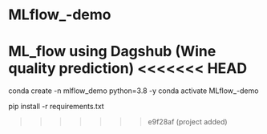 # MLflow_-demo
ML_flow using Dagshub (Wine quality prediction)
<<<<<<< HEAD
=======




conda create -n mlflow_demo python=3.8 -y 
conda activate MLflow_-demo


pip install -r requirements.txt 
>>>>>>> e9f28af (project added)
